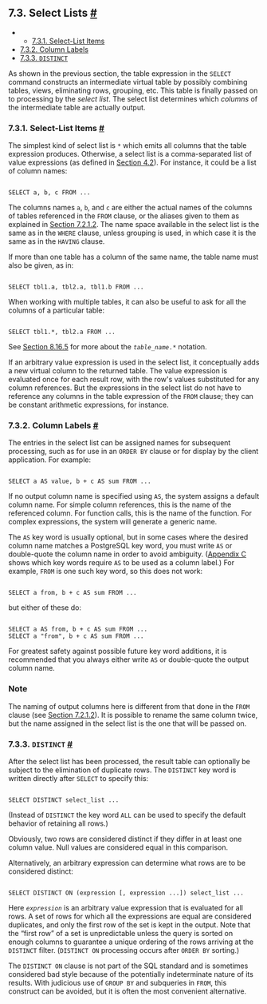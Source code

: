 ## 7.3. Select Lists [#](#QUERIES-SELECT-LISTS)

  * *   [7.3.1. Select-List Items](queries-select-lists#QUERIES-SELECT-LIST-ITEMS)
  * [7.3.2. Column Labels](queries-select-lists#QUERIES-COLUMN-LABELS)
  * [7.3.3. `DISTINCT`](queries-select-lists#QUERIES-DISTINCT)

As shown in the previous section, the table expression in the `SELECT` command constructs an intermediate virtual table by possibly combining tables, views, eliminating rows, grouping, etc. This table is finally passed on to processing by the *select list*. The select list determines which *columns* of the intermediate table are actually output.

### 7.3.1. Select-List Items [#](#QUERIES-SELECT-LIST-ITEMS)

The simplest kind of select list is `*` which emits all columns that the table expression produces. Otherwise, a select list is a comma-separated list of value expressions (as defined in [Section 4.2](sql-expressions "4.2. Value Expressions")). For instance, it could be a list of column names:

```

SELECT a, b, c FROM ...
```

The columns names `a`, `b`, and `c` are either the actual names of the columns of tables referenced in the `FROM` clause, or the aliases given to them as explained in [Section 7.2.1.2](queries-table-expressions#QUERIES-TABLE-ALIASES "7.2.1.2. Table and Column Aliases"). The name space available in the select list is the same as in the `WHERE` clause, unless grouping is used, in which case it is the same as in the `HAVING` clause.

If more than one table has a column of the same name, the table name must also be given, as in:

```

SELECT tbl1.a, tbl2.a, tbl1.b FROM ...
```

When working with multiple tables, it can also be useful to ask for all the columns of a particular table:

```

SELECT tbl1.*, tbl2.a FROM ...
```

See [Section 8.16.5](rowtypes#ROWTYPES-USAGE "8.16.5. Using Composite Types in Queries") for more about the *`table_name`*`.*` notation.

If an arbitrary value expression is used in the select list, it conceptually adds a new virtual column to the returned table. The value expression is evaluated once for each result row, with the row's values substituted for any column references. But the expressions in the select list do not have to reference any columns in the table expression of the `FROM` clause; they can be constant arithmetic expressions, for instance.

### 7.3.2. Column Labels [#](#QUERIES-COLUMN-LABELS)

The entries in the select list can be assigned names for subsequent processing, such as for use in an `ORDER BY` clause or for display by the client application. For example:

```

SELECT a AS value, b + c AS sum FROM ...
```

If no output column name is specified using `AS`, the system assigns a default column name. For simple column references, this is the name of the referenced column. For function calls, this is the name of the function. For complex expressions, the system will generate a generic name.

The `AS` key word is usually optional, but in some cases where the desired column name matches a PostgreSQL key word, you must write `AS` or double-quote the column name in order to avoid ambiguity. ([Appendix C](sql-keywords-appendix "Appendix C. SQL Key Words") shows which key words require `AS` to be used as a column label.) For example, `FROM` is one such key word, so this does not work:

```

SELECT a from, b + c AS sum FROM ...
```

but either of these do:

```

SELECT a AS from, b + c AS sum FROM ...
SELECT a "from", b + c AS sum FROM ...
```

For greatest safety against possible future key word additions, it is recommended that you always either write `AS` or double-quote the output column name.

### Note

The naming of output columns here is different from that done in the `FROM` clause (see [Section 7.2.1.2](queries-table-expressions#QUERIES-TABLE-ALIASES "7.2.1.2. Table and Column Aliases")). It is possible to rename the same column twice, but the name assigned in the select list is the one that will be passed on.

### 7.3.3. `DISTINCT` [#](#QUERIES-DISTINCT)

After the select list has been processed, the result table can optionally be subject to the elimination of duplicate rows. The `DISTINCT` key word is written directly after `SELECT` to specify this:

```

SELECT DISTINCT select_list ...
```

(Instead of `DISTINCT` the key word `ALL` can be used to specify the default behavior of retaining all rows.)

Obviously, two rows are considered distinct if they differ in at least one column value. Null values are considered equal in this comparison.

Alternatively, an arbitrary expression can determine what rows are to be considered distinct:

```

SELECT DISTINCT ON (expression [, expression ...]) select_list ...
```

Here *`expression`* is an arbitrary value expression that is evaluated for all rows. A set of rows for which all the expressions are equal are considered duplicates, and only the first row of the set is kept in the output. Note that the “first row” of a set is unpredictable unless the query is sorted on enough columns to guarantee a unique ordering of the rows arriving at the `DISTINCT` filter. (`DISTINCT ON` processing occurs after `ORDER BY` sorting.)

The `DISTINCT ON` clause is not part of the SQL standard and is sometimes considered bad style because of the potentially indeterminate nature of its results. With judicious use of `GROUP BY` and subqueries in `FROM`, this construct can be avoided, but it is often the most convenient alternative.